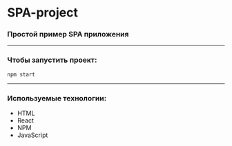 # SPA-project

### Простой пример SPA приложения

---

### Чтобы запустить проект:

```npm start```

---

### Используемые технологии:
- HTML
- React
- NPM
- JavaScript
